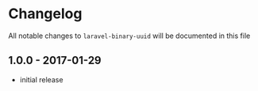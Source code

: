 # Changelog

All notable changes to `laravel-binary-uuid` will be documented in this file

## 1.0.0 - 2017-01-29

- initial release
